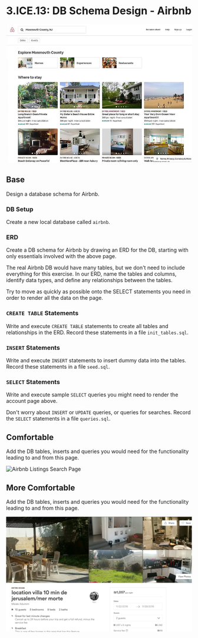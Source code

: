 # 3.ICE.13: DB Schema Design - Airbnb

![Airbnb Listings Search Results Page](../../.gitbook/assets/airbnb-monmouth-county.jpg)

## Base

Design a database schema for Airbnb.

### DB Setup

Create a new local database called `airbnb`.

### ERD

Create a DB schema for Airbnb by drawing an ERD for the DB, starting with only essentials involved with the above page.

The real Airbnb DB would have many tables, but we don't need to include everything for this exercise. In our ERD, name the tables and columns, identify data types, and define any relationships between the tables.

Try to move as quickly as possible onto the SELECT statements you need in order to render all the data on the page.

### `CREATE TABLE` Statements

Write and execute `CREATE TABLE` statements to create all tables and relationships in the ERD. Record these statements in a file `init_tables.sql`.

### `INSERT` Statements

Write and execute `INSERT` statements to insert dummy data into the tables. Record these statements in a file `seed.sql`.

### `SELECT` Statements

Write and execute sample `SELECT` queries you might need to render the account page above.

Don't worry about `INSERT` or `UPDATE` queries, or queries for searches. Record the `SELECT` statements in a file `queries.sql`.

## Comfortable

Add the DB tables, inserts and queries you would need for the functionality leading to and from this page.

![Airbnb Listings Search Page](../../.gitbook/assets/tumblr\_ogc8gy8ieC1ur02gdo1\_r1\_1280.png)

## More Comfortable

Add the DB tables, inserts and queries you would need for the functionality leading to and from this page.

![Airbnb Listing Page](../../.gitbook/assets/Screen-Shot-2018-11-19-at-8.33.42-PM-e1542652518797.png)
